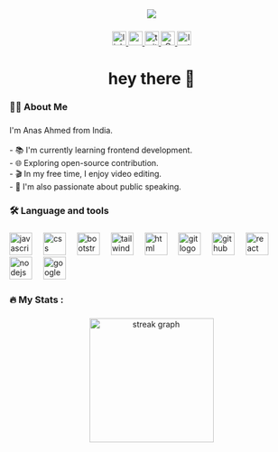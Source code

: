 <div align="center">
  <img src="https://github.com/user-attachments/assets/68e83f0e-f88e-44f1-9af0-0bfa11b81b07"  />
</div>

###

<div align="center">
   <a href="https://www.linkedin.com/in/anas-ahmed-4b2761240?lipi=urn%3Ali%3Apage%3Ad_flagship3_profile_view_base_contact_details%3BaFXUBdVCSMqHWd0e53Xrmw%3D%3D" target="_blank">
  <img src="https://img.shields.io/static/v1?message=LinkedIn&logo=linkedin&label=&color=0077B5&logoColor=white&labelColor=&style=for-the-badge" target="_blank" height="25" alt="linkedin logo"  />
  </a>
<a href="https://www.youtube.com/@anasrehberlik/featured" target="_blank">
  <img src="https://img.shields.io/static/v1?message=Youtube&logo=youtube&label=&color=FF1919&logoColor=white&labelColor=&style=for-the-badge" target="_blank" height="25" alt="youtube logo"  />
    </a>
    <a href="https://twitter.com/AnasRehberlik" target="_blank">
  <img src="https://img.shields.io/static/v1?message=Twitter&logo=twitter&label=&color=1DA1F2&logoColor=white&labelColor=&style=for-the-badge" target="_blank" height="25" alt="twitter logo"  />
  </a>
  <a href="mailto:anasahmedofficial3@gmail.com" target="_blank">
  <img src="https://img.shields.io/static/v1?message=Gmail&logo=gmail&label=&color=D14836&logoColor=white&labelColor=&style=for-the-badge" target="_blank" height="25" alt="Gmail logo"  />
</a>
<a href="https://www.instagram.com/anas_rehberlik/" target="_blank">
  <img src="https://img.shields.io/static/v1?message=Instagram&logo=instagram&label=&color=962fbf&logoColor=white&labelColor=&style=for-the-badge" target="_blank" height="25" alt="Instagram logo" />
</a>
</div>


###

<!-- <div align="center">
  <img src="https://visitor-badge.laobi.icu/badge?page_id=maurodesouza.maurodesouza&"  />
</div> -->



###

<h1 align="center">hey there 👋</h1>

###

<h3 align="left">👩‍💻  About Me</h3>

###

<p align="left">I'm Anas Ahmed from India.<br><br>- 📚 I'm currently learning frontend development.<br>- 🌐 Exploring open-source contribution.<br>- 🎬 In my free time, I enjoy video editing.<br>- 🎤 I'm also passionate about public speaking.
</p>

###

<h3 align="left">🛠 Language and tools</h3>

###

<div align="left">
  <img src="https://github.com/Anas-Rehberlik/Anas-Rehberlik/assets/116806081/ce2be939-a5a2-4ec5-b915-de5efde3a469" height="40" alt="javascript logo"  />
  <img width="12" />
  <img src="https://github.com/Anas-Rehberlik/Anas-Rehberlik/assets/116806081/b08550b2-725a-4575-8052-680380464b26" height="40" alt="css logo"  />
  <img width="12" />
  <img src="https://github.com/Anas-Rehberlik/Anas-Rehberlik/assets/116806081/40cb2f47-7c0d-483d-9468-045a3bbebb21" height="40" alt="bootstrap logo"  />
  <img width="12" />
  <img src="https://github.com/Anas-Rehberlik/Anas-Rehberlik/assets/116806081/3c5d3475-8172-40ca-83ed-233aaaaafc8a" height="40" alt="tailwind logo"  />
  <img width="12" />
  <img src="https://github.com/Anas-Rehberlik/Anas-Rehberlik/assets/116806081/1cfee15e-0fb0-48d6-86ba-a0f567b862fa" height="40" alt="html logo"  />
  <img width="12" />
  <img src="https://github.com/Anas-Rehberlik/Anas-Rehberlik/assets/116806081/cfbeaaed-841f-48f5-b45a-f4bc064edf40" height="40" alt="git logo"  />
  <img width="12" />
  <img src="https://github.com/Anas-Rehberlik/Anas-Rehberlik/assets/116806081/71b87e46-e4cc-4a04-bb1f-da8d2d2da631" height="40" alt="github logo"  />
  <img width="12" />
  <img src="https://github.com/Anas-Rehberlik/Anas-Rehberlik/assets/116806081/e4d9ecfd-1964-4181-93ef-47b3d303067c" height="40" alt="react logo"  />
  <img width="12" />
  <img src="https://github.com/Anas-Rehberlik/Anas-Rehberlik/assets/116806081/aa8f8d51-2799-4c81-a90c-066a73bd791c" height="40" alt="nodejs logo"  />
  <img width="12" />
  <img src="https://github.com/Anas-Rehberlik/Anas-Rehberlik/assets/116806081/2b66a365-1328-4cfb-8a90-af051ccde57d" height="40" alt="google cloud logo"  />
 <img width="12" />
</div>

###

<h3 align="left">🔥   My Stats :</h3>

###


<div align="center">
  <img src="https://streak-stats.demolab.com?user=Anas-Rehberlik&theme=dark" height="220" alt="streak graph"  />
</div>



###
